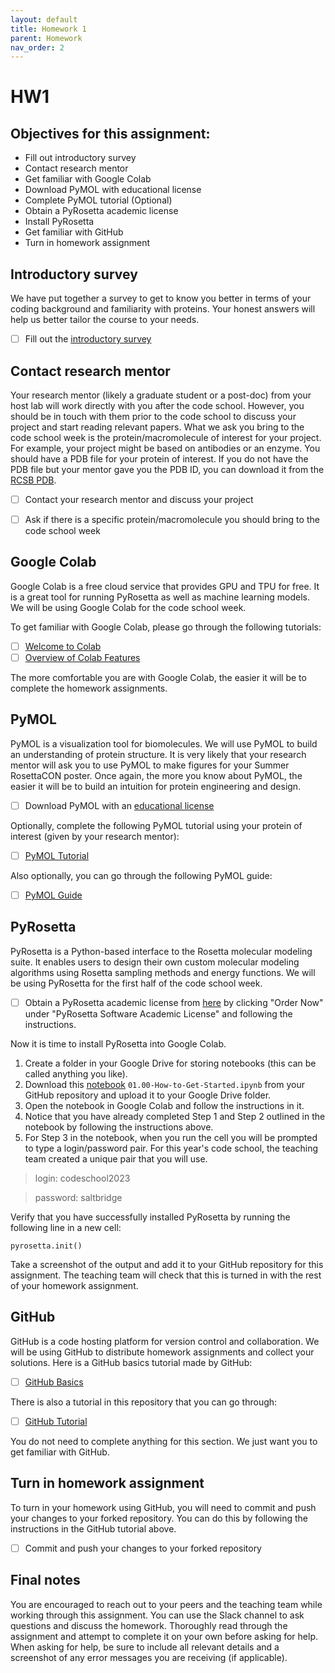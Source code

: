 ```yaml
---
layout: default
title: Homework 1
parent: Homework
nav_order: 2
---
```



# HW1

## Objectives for this assignment:
* Fill out introductory survey
* Contact research mentor
* Get familiar with Google Colab
* Download PyMOL with educational license
* Complete PyMOL tutorial (Optional)
* Obtain a PyRosetta academic license
* Install PyRosetta
* Get familiar with GitHub
* Turn in homework assignment

## Introductory survey

We have put together a survey to get to know you better in terms of your coding background and familiarity with proteins. Your honest answers will help us better tailor the course to your needs.

* [ ] Fill out the [introductory survey](https://urldefense.com/v3/__https://forms.gle/2EkHXi2KPGVrSCeT9__;!!LQC6Cpwp!p0uVeX6_IhIzlrrd7ecP9gx5EWqOdA37lMAUuNQ6iLfEJluTkPBkaq5Y8UHjyD0BxIkl0Vl4GiJuSGvAgrwEvew6uKSa$)

## Contact research mentor

Your research mentor (likely a graduate student or a post-doc) from your host lab will work directly with you after the code school. However, you should be in touch with them prior to the code school to discuss your project and start reading relevant papers. What we ask you bring to the code school week is the protein/macromolecule of interest for your project. For example, your project might be based on antibodies or an enzyme. You should have a PDB file for your protein of interest. If you do not have the PDB file but your mentor gave you the PDB ID, you can download it from the [RCSB PDB](https://www.rcsb.org/). 

* [ ] Contact your research mentor and discuss your project
* [ ] Ask if there is a specific protein/macromolecule you should bring to the code school week


## Google Colab

Google Colab is a free cloud service that provides GPU and TPU for free. It is a great tool for running PyRosetta as well as machine learning models. We will be using Google Colab for the code school week.

To get familiar with Google Colab, please go through the following tutorials:

* [ ] [Welcome to Colab](https://colab.research.google.com/notebooks/intro.ipynb)
* [ ] [Overview of Colab Features](https://colab.research.google.com/notebooks/basic_features_overview.ipynb)

The more comfortable you are with Google Colab, the easier it will be to complete the homework assignments.

## PyMOL

PyMOL is a visualization tool for biomolecules. We will use PyMOL to build an understanding of protein structure. It is very likely that your research mentor will ask you to use PyMOL to make figures for your Summer RosettaCON poster. Once again, the more you know about PyMOL, the easier it will be to build an intuition for protein engineering and design.

* [ ] Download PyMOL with an [educational license](https://pymol.org/edu/?q=educational/educational)

Optionally, complete the following PyMOL tutorial using your protein of interest (given by your research mentor):

* [ ] [PyMOL Tutorial](https://www.youtube.com/watch?v=h5wKppcyzOw)

Also optionally, you can go through the following PyMOL guide:

* [ ] [PyMOL Guide](https://docs.google.com/document/d/1ocdlrfUPerFWDb_QSMvAfxt_RVG4ArQkUeGh6q4Leys/edit#heading=h.4pohw9oi2g04)


## PyRosetta

PyRosetta is a Python-based interface to the Rosetta molecular modeling suite. It enables users to design their own custom molecular modeling algorithms using Rosetta sampling methods and energy functions. We will be using PyRosetta for the first half of the code school week.

* [ ] Obtain a PyRosetta academic license from [here](https://els2.comotion.uw.edu/product/pyrosetta) by clicking "Order Now" under "PyRosetta Software Academic License" and following the instructions.

Now it is time to install PyRosetta into Google Colab. 

1. Create a folder in your Google Drive for storing notebooks (this can be called anything you like). 
2. Download this [notebook](https://github.com/Rosetta-REU-Code-School-2023/HW1/blob/main/01_00_How_to_Get_Started.ipynb) `01.00-How-to-Get-Started.ipynb` from your GitHub repository and upload it to your Google Drive folder. 
3. Open the notebook in Google Colab and follow the instructions in it. 
4. Notice that you have already completed Step 1 and Step 2 outlined in the notebook by following the instructions above. 
5. For Step 3 in the notebook, when you run the cell you will be prompted to type a login/password pair. For this year's code school, the teaching team created a unique pair that you will use. 

>login: codeschool2023

>password: saltbridge

Verify that you have successfully installed PyRosetta by running the following line in a new cell:

```pyrosetta.init()```

Take a screenshot of the output and add it to your GitHub repository for this assignment. The teaching team will check that this is turned in with the rest of your homework assignment.


## GitHub

GitHub is a code hosting platform for version control and collaboration. We will be using GitHub to distribute homework assignments and collect your solutions. Here is a GitHub basics tutorial made by GitHub:

* [ ] [GitHub Basics](https://guides.github.com/activities/hello-world/)

There is also a tutorial in this repository that you can go through:

* [ ] [GitHub Tutorial](github_basics.md)

You do not need to complete anything for this section. We just want you to get familiar with GitHub.

## Turn in homework assignment

To turn in your homework using GitHub, you will need to commit and push your changes to your forked repository. You can do this by following the instructions in the GitHub tutorial above. 

* [ ] Commit and push your changes to your forked repository

## Final notes

You are encouraged to reach out to your peers and the teaching team while working through this assignment. You can use the Slack channel to ask questions and discuss the homework. Thoroughly read through the assignment and attempt to complete it on your own before asking for help. When asking for help, be sure to include all relevant details and a screenshot of any error messages you are receiving (if applicable).
